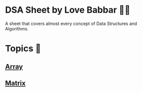 <p align="center"> <h1>DSA Sheet by Love Babbar 👨‍💻 </h1></p>

A sheet that covers almost every concept of Data Structures and Algorithms.
<br>
# Topics 🧾
## [Array](https://github.com/maityamit/DSA-Sheet-by-Love-Babbar/tree/master/Array)
## [Matrix](https://github.com/maityamit/DSA-Sheet-by-Love-Babbar/tree/master/Matrix)

<br>


